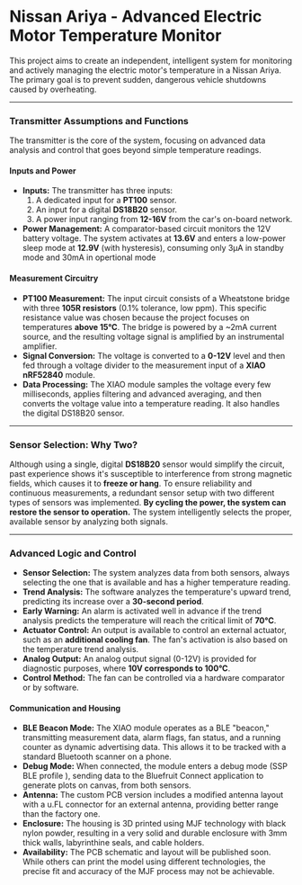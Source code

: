
# Nissan Ariya - Advanced Electric Motor Temperature Monitor

This project aims to create an independent, intelligent system for monitoring and actively managing the electric motor's temperature in a Nissan Ariya. The primary goal is to prevent sudden, dangerous vehicle shutdowns caused by overheating.

---

### Transmitter Assumptions and Functions

The transmitter is the core of the system, focusing on advanced data analysis and control that goes beyond simple temperature readings.

#### Inputs and Power
* **Inputs:** The transmitter has three inputs:
    1.  A dedicated input for a **PT100** sensor.
    2.  An input for a digital **DS18B20** sensor.
    3.  A power input ranging from **12-16V** from the car's on-board network.
* **Power Management:** A comparator-based circuit monitors the 12V battery voltage. The system activates at **13.6V** and enters a low-power sleep mode at **12.9V** (with hysteresis), consuming only 3µA in standby mode and 30mA in opertional mode 

#### Measurement Circuitry
* **PT100 Measurement:** The input circuit consists of a Wheatstone bridge with three **105R resistors** (0.1% tolerance, low ppm). This specific resistance value was chosen because the project focuses on temperatures **above 15°C**. The bridge is powered by a ~2mA current source, and the resulting voltage signal is amplified by an instrumental amplifier.
* **Signal Conversion:** The voltage is converted to a **0-12V** level and then fed through a voltage divider to the measurement input of a **XIAO nRF52840** module.
* **Data Processing:** The XIAO module samples the voltage every few milliseconds, applies filtering and advanced averaging, and then converts the voltage value into a temperature reading. It also handles the digital DS18B20 sensor.

---

### Sensor Selection: Why Two?

Although using a single, digital **DS18B20** sensor would simplify the circuit, past experience shows it's susceptible to interference from strong magnetic fields, which causes it to **freeze or hang**. To ensure reliability and continuous measurements, a redundant sensor setup with two different types of sensors was implemented. **By cycling the power, the system can restore the sensor to operation.** The system intelligently selects the proper, available sensor by analyzing both signals.

---

### Advanced Logic and Control
* **Sensor Selection:** The system analyzes data from both sensors, always selecting the one that is available and has a higher temperature reading.
* **Trend Analysis:** The software analyzes the temperature's upward trend, predicting its increase over a **30-second period**.
* **Early Warning:** An alarm is activated well in advance if the trend analysis predicts the temperature will reach the critical limit of **70°C**.
* **Actuator Control:** An output is available to control an external actuator, such as an **additional cooling fan**. The fan's activation is also based on the temperature trend analysis.
* **Analog Output:** An analog output signal (0-12V) is provided for diagnostic purposes, where **10V corresponds to 100°C**.
* **Control Method:** The fan can be controlled via a hardware comparator or by software.

#### Communication and Housing
* **BLE Beacon Mode:** The XIAO module operates as a BLE "beacon," transmitting measurement data, alarm flags, fan status, and a running counter as dynamic advertising data. This allows it to be tracked with a standard Bluetooth scanner on a phone.
* **Debug Mode:** When connected, the module enters a debug mode (SSP BLE profile ), sending data to the Bluefruit Connect application to generate plots on canvas, from both sensors.
* **Antenna:** The custom PCB version includes a modified antenna layout with a u.FL connector for an external antenna, providing better range than the factory one.
* **Enclosure:** The housing is 3D printed using MJF technology with black nylon powder, resulting in a very solid and durable enclosure with 3mm thick walls, labyrinthine seals, and cable holders.
* **Availability:** The PCB schematic and layout will be published soon. While others can print the model using different technologies, the precise fit and accuracy of the MJF process may not be achievable.
